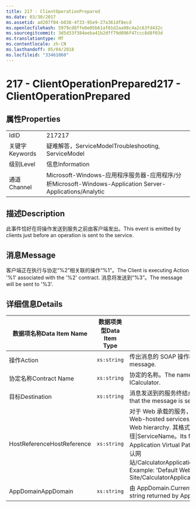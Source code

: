 ```yaml
---
title: 217 - ClientOperationPrepared
ms.date: 03/30/2017
ms.assetid: ad207f04-b038-4f33-95e9-27a361df8ecd
ms.openlocfilehash: 5979cd8ffe0e05b61af01d2aa98c4a2c63fd432c
ms.sourcegitcommit: 3d5d33f384eeba41b2dff79d096f47ccc8d8f03d
ms.translationtype: MT
ms.contentlocale: zh-CN
ms.lasthandoff: 05/04/2018
ms.locfileid: "33461060"
---
```

# <a name="217---clientoperationprepared"></a><span data-ttu-id="f01e0-102">217 - ClientOperationPrepared</span><span class="sxs-lookup"><span data-stu-id="f01e0-102">217 - ClientOperationPrepared</span></span>
## <a name="properties"></a><span data-ttu-id="f01e0-103">属性</span><span class="sxs-lookup"><span data-stu-id="f01e0-103">Properties</span></span>  
  
|||  
|-|-|  
|<span data-ttu-id="f01e0-104">Id</span><span class="sxs-lookup"><span data-stu-id="f01e0-104">ID</span></span>|<span data-ttu-id="f01e0-105">217</span><span class="sxs-lookup"><span data-stu-id="f01e0-105">217</span></span>|  
|<span data-ttu-id="f01e0-106">关键字</span><span class="sxs-lookup"><span data-stu-id="f01e0-106">Keywords</span></span>|<span data-ttu-id="f01e0-107">疑难解答，ServiceModel</span><span class="sxs-lookup"><span data-stu-id="f01e0-107">Troubleshooting, ServiceModel</span></span>|  
|<span data-ttu-id="f01e0-108">级别</span><span class="sxs-lookup"><span data-stu-id="f01e0-108">Level</span></span>|<span data-ttu-id="f01e0-109">信息</span><span class="sxs-lookup"><span data-stu-id="f01e0-109">Information</span></span>|  
|<span data-ttu-id="f01e0-110">通道</span><span class="sxs-lookup"><span data-stu-id="f01e0-110">Channel</span></span>|<span data-ttu-id="f01e0-111">Microsoft-Windows-应用程序服务器-应用程序/分析</span><span class="sxs-lookup"><span data-stu-id="f01e0-111">Microsoft-Windows-Application Server-Applications/Analytic</span></span>|  
  
## <a name="description"></a><span data-ttu-id="f01e0-112">描述</span><span class="sxs-lookup"><span data-stu-id="f01e0-112">Description</span></span>  
 <span data-ttu-id="f01e0-113">此事件恰好在将操作发送到服务之前由客户端发出。</span><span class="sxs-lookup"><span data-stu-id="f01e0-113">This event is emitted by clients just before an operation is sent to the service.</span></span>  
  
## <a name="message"></a><span data-ttu-id="f01e0-114">消息</span><span class="sxs-lookup"><span data-stu-id="f01e0-114">Message</span></span>  
 <span data-ttu-id="f01e0-115">客户端正在执行与协定“%2”相关联的操作“%1”。</span><span class="sxs-lookup"><span data-stu-id="f01e0-115">The Client is executing Action '%1' associated with the '%2' contract.</span></span> <span data-ttu-id="f01e0-116">消息将发送到“%3”。</span><span class="sxs-lookup"><span data-stu-id="f01e0-116">The message will be sent to '%3'.</span></span>  
  
## <a name="details"></a><span data-ttu-id="f01e0-117">详细信息</span><span class="sxs-lookup"><span data-stu-id="f01e0-117">Details</span></span>  
  
|<span data-ttu-id="f01e0-118">数据项名称</span><span class="sxs-lookup"><span data-stu-id="f01e0-118">Data Item Name</span></span>|<span data-ttu-id="f01e0-119">数据项类型</span><span class="sxs-lookup"><span data-stu-id="f01e0-119">Data Item Type</span></span>|<span data-ttu-id="f01e0-120">描述</span><span class="sxs-lookup"><span data-stu-id="f01e0-120">Description</span></span>|  
|--------------------|--------------------|-----------------|  
|<span data-ttu-id="f01e0-121">操作</span><span class="sxs-lookup"><span data-stu-id="f01e0-121">Action</span></span>|`xs:string`|<span data-ttu-id="f01e0-122">传出消息的 SOAP 操作标头。</span><span class="sxs-lookup"><span data-stu-id="f01e0-122">The SOAP action header of the outgoing message.</span></span>|  
|<span data-ttu-id="f01e0-123">协定名称</span><span class="sxs-lookup"><span data-stu-id="f01e0-123">Contract Name</span></span>|`xs:string`|<span data-ttu-id="f01e0-124">协定的名称。</span><span class="sxs-lookup"><span data-stu-id="f01e0-124">The name of the contract.</span></span> <span data-ttu-id="f01e0-125">示例：ICalculator。</span><span class="sxs-lookup"><span data-stu-id="f01e0-125">Example: ICalculator.</span></span>|  
|<span data-ttu-id="f01e0-126">目标</span><span class="sxs-lookup"><span data-stu-id="f01e0-126">Destination</span></span>|`xs:string`|<span data-ttu-id="f01e0-127">消息发送到的服务终结点的地址。</span><span class="sxs-lookup"><span data-stu-id="f01e0-127">The address of the service endpoint that the message is sent to.</span></span>|  
|<span data-ttu-id="f01e0-128">HostReference</span><span class="sxs-lookup"><span data-stu-id="f01e0-128">HostReference</span></span>|`xs:string`|<span data-ttu-id="f01e0-129">对于 Web 承载的服务，此字段唯一标识 Web 层次结构中的服务。</span><span class="sxs-lookup"><span data-stu-id="f01e0-129">For Web-hosted services, this field uniquely identifies the service in the Web hierarchy.</span></span> <span data-ttu-id="f01e0-130">其格式定义为网站名称应用程序虚拟路径&#124;服务虚拟路径&#124;ServiceName。</span><span class="sxs-lookup"><span data-stu-id="f01e0-130">Its format is defined as 'Web Site Name Application Virtual Path&#124;Service Virtual Path&#124;ServiceName'.</span></span> <span data-ttu-id="f01e0-131">示例: 默认网站/CalculatorApplication&#124;/CalculatorService.svc&#124;CalculatorService。</span><span class="sxs-lookup"><span data-stu-id="f01e0-131">Example: 'Default Web Site/CalculatorApplication&#124;/CalculatorService.svc&#124;CalculatorService'.</span></span>|  
|<span data-ttu-id="f01e0-132">AppDomain</span><span class="sxs-lookup"><span data-stu-id="f01e0-132">AppDomain</span></span>|`xs:string`|<span data-ttu-id="f01e0-133">由 AppDomain.CurrentDomain.FriendlyName 返回的字符串。</span><span class="sxs-lookup"><span data-stu-id="f01e0-133">The string returned by AppDomain.CurrentDomain.FriendlyName.</span></span>|

